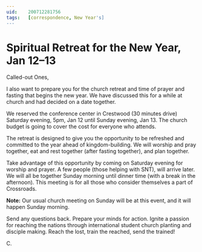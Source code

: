 ```yaml
---
uid:	200712281756
tags:	[correspondence, New Year's]
---
```

  
# Spiritual Retreat for the New Year, Jan 12–13

Called-out Ones,

I also want to prepare you for the church retreat and time of prayer and fasting that begins the new year. We have discussed this for a while at church and had decided on a date together.

We reserved the conference center in Crestwood (30 minutes drive) Saturday evening, 5pm, Jan 12 until Sunday evening, Jan 13. The church budget is going to cover the cost for everyone who attends.

The retreat is designed to give you the opportunity to be refreshed and committed to the year ahead of kingdom-building. We will worship and pray together, eat and rest together (after fasting together), and plan together.

Take advantage of this opportunity by coming on Saturday evening for worship and prayer. A few people (those helping with SNT), will arrive later. We will all be together Sunday morning until dinner time (with a break in the afternoon). This meeting is for all those who consider themselves a part of Crossroads.

**Note:** Our usual church meeting on Sunday will be at this event, and it will happen Sunday morning.

Send any questions back. Prepare your minds for action. Ignite a passion for reaching the nations through international student church planting and disciple making. Reach the lost, train the reached, send the trained!

C.
